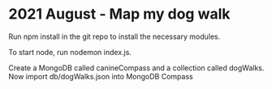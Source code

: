 # 2021 August - Map my dog walk

Run npm install in the git repo to install the necessary modules.

To start node, run nodemon index.js.

Create a MongoDB called canineCompass and a collection called dogWalks.
Now import db/dogWalks.json into MongoDB Compass
